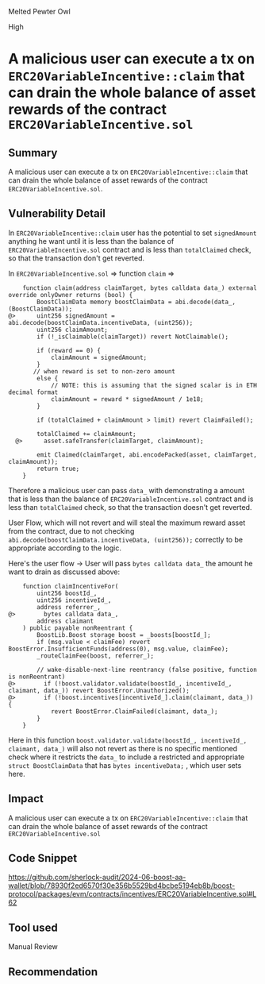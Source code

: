 Melted Pewter Owl

High

# A malicious user can execute a tx on `ERC20VariableIncentive::claim` that can drain the whole balance of asset rewards of the contract `ERC20VariableIncentive.sol`

## Summary
A malicious user can execute a tx on `ERC20VariableIncentive::claim` that can drain the whole balance of asset rewards of the contract `ERC20VariableIncentive.sol`.

## Vulnerability Detail

In `ERC20VariableIncentive::claim` user has the potential to set `signedAmount` anything he want until it is less than the balance of `ERC20VariableIncentive.sol` contract and is less than `totalClaimed` check, so that the transaction don't get reverted. 

In `ERC20VariableIncentive.sol` => function `claim` =>

```solidity
    function claim(address claimTarget, bytes calldata data_) external override onlyOwner returns (bool) {
        BoostClaimData memory boostClaimData = abi.decode(data_, (BoostClaimData));
@>      uint256 signedAmount = abi.decode(boostClaimData.incentiveData, (uint256));
        uint256 claimAmount;
        if (!_isClaimable(claimTarget)) revert NotClaimable();

        if (reward == 0) {
            claimAmount = signedAmount;
        } 
       // when reward is set to non-zero amount
        else {
            // NOTE: this is assuming that the signed scalar is in ETH decimal format
            claimAmount = reward * signedAmount / 1e18;
        }

        if (totalClaimed + claimAmount > limit) revert ClaimFailed();

        totalClaimed += claimAmount;
  @>      asset.safeTransfer(claimTarget, claimAmount);

        emit Claimed(claimTarget, abi.encodePacked(asset, claimTarget, claimAmount));
        return true;
    }
```
Therefore a malicious user can pass `data_` with demonstrating a amount that is less than the balance of `ERC20VariableIncentive.sol` contract and is less than `totalClaimed` check, so that the transaction doesn't get reverted.

User Flow, which will not revert and will steal the maximum reward asset from the contract, due to not checking `abi.decode(boostClaimData.incentiveData, (uint256));` correctly to be appropriate according to the logic.

Here's the user flow ->
User will pass `bytes calldata data_` the amount he want to drain as discussed above: 
```solidity 
    function claimIncentiveFor(
        uint256 boostId_,
        uint256 incentiveId_,
        address referrer_,
@>        bytes calldata data_,
        address claimant
    ) public payable nonReentrant {
        BoostLib.Boost storage boost = _boosts[boostId_];
        if (msg.value < claimFee) revert BoostError.InsufficientFunds(address(0), msg.value, claimFee);
        _routeClaimFee(boost, referrer_);

        // wake-disable-next-line reentrancy (false positive, function is nonReentrant)
@>        if (!boost.validator.validate(boostId_, incentiveId_, claimant, data_)) revert BoostError.Unauthorized(); 
@>        if (!boost.incentives[incentiveId_].claim(claimant, data_)) {
            revert BoostError.ClaimFailed(claimant, data_);
        }
    }
```

Here in this function `boost.validator.validate(boostId_, incentiveId_, claimant, data_)` will also not revert as there is no specific mentioned check where it restricts the `data_`
to include a restricted and appropriate `struct BoostClaimData` that has `bytes incentiveData;` , which user sets here.
## Impact
A malicious user can execute a tx on `ERC20VariableIncentive::claim` that can drain the whole balance of asset rewards of the contract `ERC20VariableIncentive.sol`

## Code Snippet
https://github.com/sherlock-audit/2024-06-boost-aa-wallet/blob/78930f2ed6570f30e356b5529bd4bcbe5194eb8b/boost-protocol/packages/evm/contracts/incentives/ERC20VariableIncentive.sol#L62
## Tool used 

Manual Review

## Recommendation
